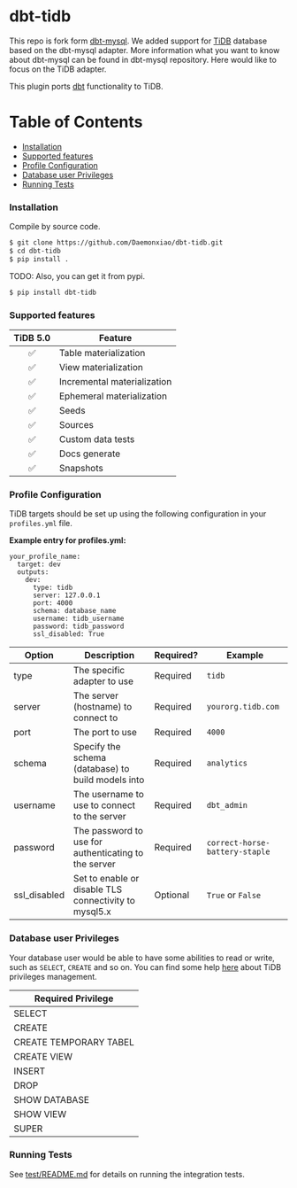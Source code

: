 # dbt-tidb

This repo is fork form [dbt-mysql](https://github.com/dbeatty10/dbt-mysql). We added support for [TiDB](https://en.pingcap.com/tidb/) database based on the dbt-mysql adapter. More information what you want to know about dbt-mysql can be found in dbt-mysql repository.
Here would like to focus on the TiDB adapter.

This plugin ports [dbt](https://getdbt.com) functionality to TiDB.

Table of Contents
=================

   * [Installation](#installation)
   * [Supported features](#supported-features)
   * [Profile Configuration](#profile-configuration)
   * [Database user Privileges](#database-user-privileges)
   * [Running Tests](#running-tests)

### Installation
Compile by source code.

```bash
$ git clone https://github.com/Daemonxiao/dbt-tidb.git
$ cd dbt-tidb
$ pip install .
```
TODO: Also, you can get it from pypi.

```bash
$ pip install dbt-tidb
```
### Supported features

| TiDB 5.0 | Feature                     |
|:--------:|-----------------------------|
|    ✅     | Table materialization       |
|    ✅     | View materialization        |
|    ✅     | Incremental materialization |
|    ✅     | Ephemeral materialization   |
|    ✅     | Seeds                       |
|    ✅     | Sources                     |
|    ✅     | Custom data tests           |
|    ✅     | Docs generate               |
|    ✅     | Snapshots                   |



### Profile Configuration

TiDB targets should be set up using the following configuration in your `profiles.yml` file.

**Example entry for profiles.yml:**

```
your_profile_name:
  target: dev
  outputs:
    dev:
      type: tidb
      server: 127.0.0.1
      port: 4000
      schema: database_name
      username: tidb_username
      password: tidb_password
      ssl_disabled: True
```

| Option          | Description                                                                         | Required? | Example                        |
| --------------- | ----------------------------------------------------------------------------------- |-----------|--------------------------------|
| type            | The specific adapter to use                                                         | Required  | `tidb`                         |
| server          | The server (hostname) to connect to                                                 | Required  | `yourorg.tidb.com`             |
| port            | The port to use                                                                     | Required  | `4000`                         |
| schema          | Specify the schema (database) to build models into                                  | Required  | `analytics`                    |
| username        | The username to use to connect to the server                                        | Required  | `dbt_admin`                    |
| password        | The password to use for authenticating to the server                                | Required  | `correct-horse-battery-staple` |
| ssl_disabled    | Set to enable or disable TLS connectivity to mysql5.x                               | Optional  | `True` or `False`              |

### Database user Privileges
Your database user would be able to have some abilities to read or write, such as `SELECT`, `CREATE` and so on.
You can find some help [here](https://github.com/dbeatty10/dbt-mysql.git) about TiDB privileges management.

| Required Privilege     |
|------------------------|
| SELECT                 |
| CREATE                 |
| CREATE TEMPORARY TABEL |
| CREATE VIEW            |
| INSERT                 |
| DROP                   |
| SHOW DATABASE          |
| SHOW VIEW              |
| SUPER                  |

### Running Tests
See [test/README.md](test/README.md) for details on running the integration tests.

